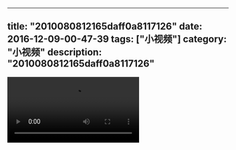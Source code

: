 
---
title: "2010080812165daff0a8117126"
date: 2016-12-09-00-47-39
tags: ["小视频"]
category: "小视频"
description: "2010080812165daff0a8117126"
---
<video src="http://ohtsqip0g.bkt.clouddn.com/2010080812165daff0a8117126.mp4" controls="controls"></video>
